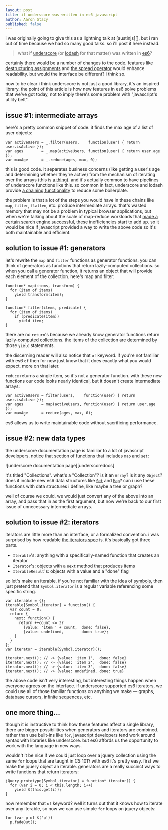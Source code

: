 ```yaml
---
layout: post
title: if underscore was written in es6 javascript
author: Aaron Stacy
published: false
---
```


<aside>
  i was originally going to give this as a lightning talk at [austinjs][], but
  i ran out of time because we had so many good talks. so i'll post it here
  instead.
</aside>

> what if [underscore][] (or [lodash][] for that matter) was written in [es6][]?

certainly there would be a number of changes to the code. features like
[destructuring assignments][] and [the spread operator][] would enhance
readability. but would the interface be different? i think so.

now to be clear i think underscore is not just a good library, it's an inspired
library. the point of this article is how new features in es6 solve problems
that we've got today, not to imply there's some problem with "javascript's
utility belt".

## issue #1: intermediate arrays

here's a pretty common snippet of code. it finds the max age of a list of user
objects:

    var activeUsers = _.filter(users,    function(user) { return user.isActive });
    var ages        = _.map(activeUsers, function(user) { return user.age });
    var maxAge      = _.reduce(ages, max, 0);

this is good code. it separates business concerns (like getting a user's age
and determining whether they're active) from the mechanism of iterating over
the arrays (this is [a thing][sepofpolicyandmechanism]). and it's actually
common to have pipelines of underscore functions like this. so common in fact,
underscore and lodash provide [a chaining functionality][chain] to reduce some
boilerplate.

the problem is that a lot of the steps you would have in these chains like
`map`, `filter`, `flatten`, etc. produce intermediate arrays. that's wasted
memory that may not be a problem in typical browser applications, but when
we're talking about the scale of map-reduce workloads that [made a certain
search engine successful][mapreduce], these inefficiencies start to add up. so
it would be nice if javascript provided a way to write the above code so it's
both maintainable and efficient.

## solution to issue #1: generators

let's rewrite the `map` and `filter` functions as generator functions. you can
think of generators as functions that return lazily-computed collections. so
when you call a generator function, it returns an object that will provide each
element of the collection. here's map and filter:

    function* map(items, transform) {
      for (item of items)
        yield transform(item);
    }

    function* filter(items, predicate) {
      for (item of items)
        if (predicate(item))
          yield item;
    }

there are no `return`'s because we already know generator functions return
lazily-computed collections. the items of the collection are determined by
those `yield` statements.

the discerning reader will also notice that `of` keyword. if you're not
familiar with es6 `of` then for now just know that it does exactly what you
would expect. more on that later.

`reduce` returns a single item, so it's not a generator function. with these
new functions our code looks nearly identical, but it doesn't create
intermediate arrays:

    var activeUsers = filter(users,    function(user) { return user.isActive });
    var ages        = map(activeUsers, function(user) { return user.age });
    var maxAge      = reduce(ages, max, 0);

es6 allows us to write maintainable code without sacrificing performance.

## issue #2: new data types

the underscore documentation page is familiar to a lot of javascript
developers. notice that section of functions that includes `map` and `set`:

![underscore documentation page][underscoredocs]

it's titled "Collections". what's a "Collection"? is it an `Array`? is it any
`Object`? does it include new es6 data structures like [`Set`][set] and
[`Map`][map]? can i use these functions with data structures i define, like
maybe a tree or graph?

well of course we could, we would just convert any of the above into an array,
and pass that in as the first argument, but now we're back to our first issue
of unnecessary intermediate arrays.

## solution to issue #2: iterators

iterators are little more than an interface, or a formalized convention. i was
surprised by how readable [the iterators spec][iterspec] is. it's basically got
three parts.

- `Iterable`'s: anything with a specifically-named function that creates an
  iterator
- `Iterator`'s: objects with a `next` method that produces items
- `IterableResult`'s: objects with a value and a "done" flag

so let's make an iterable. if you're not familiar with the idea of [symbols][],
then just pretend that `Symbol.iterator` is a regular variable referencing some
specific string.

    var iterable = {};
    iterable[Symbol.iterator] = function() {
      var count = 0;
      return {
        next: function() {
          return ++count <= 3?
            {value: 'item ' + count,  done: false},
            {value: undefined,        done: true};
        }
      }
    };
    var iterator = iterable[Symbol.iterator]();

    iterator.next(); // -> {value: 'item 1',  done: false}
    iterator.next(); // -> {value: 'item 2',  done: false}
    iterator.next(); // -> {value: 'item 3',  done: false}
    iterator.next(); // -> {value: undefined, done: true}

the above code isn't very interesting, but interesting things happen when
everyone agrees on the interface. if underscore supported es6 iterators, we
could use all of those familiar functions on anything we make &mdash; graphs,
database cursors, infinite sequences, etc.

## one more thing&hellip;

though it is instructive to think how these features affect a single library,
there are bigger possibilities when generators and iterators are combined.
rather than use built-ins like `for`, javascript developers tend work around
syntax with libraries like underscore. but es6 affords us the opportunity to
work with the language in new ways.

wouldn't it be nice if we could just loop over a jquery collection using the
same `for` loops that are taught in CS 101? with es6 it's pretty easy. first we
make the jquery object an iterable. generators are a really succinct ways to
write functions that return iterators:


    jQuery.prototype[Symbol.iterator] = function* iterator() {
      for (var i = 0; i < this.length; i++)
        yield $(this.get(i));
    }

now remember that `of` keyword? well it turns out that it knows how to iterate
over any iterable, so now we can use simple `for` loops on jquery objects:

    for (var p of $('p'))
      p.fadeOut();

[austinjs]: http://austinjavascript.com/july-15th-meetup-730-pm-lightning-talks/
[es6]: http://wiki.ecmascript.org/doku.php?id=harmony:specification_drafts
[underscore]: http://underscorejs.org
[lodash]: http://lodash.com
[destructuring assignments]: http://people.mozilla.org/~jorendorff/es6-draft.html#sec-destructuring-assignment
[the spread operator]: https://developer.mozilla.org/en-US/docs/Web/JavaScript/Reference/Operators/Spread_operator
[chain]: http://underscorejs.org/#chaining
[sepofpolicyandmechanism]: http://en.wikipedia.org/wiki/Separation_of_mechanism_and_policy
[mapreduce]: http://research.google.com/archive/mapreduce.html
[set]: http://www.nczonline.net/blog/2012/09/25/ecmascript-6-collections-part-1-sets/
[map]: http://www.nczonline.net/blog/2012/10/09/ecmascript-6-collections-part-2-maps/
[iterspec]: https://people.mozilla.org/~jorendorff/es6-draft.html#sec-common-iteration-interfaces
[symbols]: https://people.mozilla.org/~jorendorff/es6-draft.html#sec-ecmascript-language-types-symbol-type

